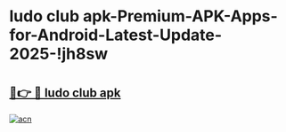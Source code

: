 # ludo club apk-Premium-APK-Apps-for-Android-Latest-Update-2025-!jh8sw

# <h2><a href="https://googleone.com">🔗👉 🔴 ludo club apk</a></h2>

[![acn](https://github.com/user-attachments/assets/0f9c940e-d8b0-45ae-aac7-cd30a18b3e1c)](https://googleone.com)

